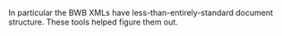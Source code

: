 
In particular the BWB XMLs have less-than-entirely-standard document structure.
These tools helped figure them out.
